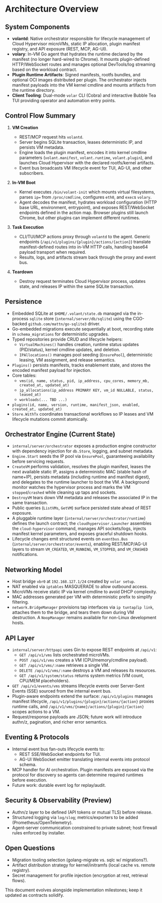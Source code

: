 # Architecture Overview

## System Components
- **volantd**: Native orchestrator responsible for lifecycle management of Cloud Hypervisor microVMs, static IP allocation, plugin manifest registry, and API exposure (REST, MCP, AG-UI).
- **volary**: In-VM Go agent that hydrates the runtime declared by the manifest (no longer hard-wired to Chrome). It mounts plugin-defined HTTP/WebSocket routes and manages optional DevTools/log streaming based on the workload contract.
- **Plugin Runtime Artifacts**: Signed manifests, rootfs bundles, and optional OCI images distributed per plugin. The orchestrator injects manifest payloads into the VM kernel cmdline and mounts artifacts from the runtime directory.
- **Client Tooling**: Dual-mode `volar` CLI (Cobra) and interactive Bubble Tea TUI providing operator and automation entry points.

## Control Flow Summary
1. **VM Creation**
   - REST/MCP request hits `volantd`.
   - Server begins SQLite transaction, leases deterministic IP, and persists VM metadata.
   - Engine loads the plugin manifest, encodes it into kernel cmdline parameters (`volant.manifest`, `volant.runtime`, `volant.plugin`), and launches Cloud Hypervisor with the declared rootfs/kernel artifacts.
   - Event bus broadcasts VM lifecycle event for TUI, AG-UI, and other subscribers.

2. **In-VM Boot**
   - Kernel executes `/bin/volant-init` which mounts virtual filesystems, parses `ip=` from `/proc/cmdline`, configures `eth0`, and `exec`s `volary`.
   - Agent decodes the manifest, hydrates workload configuration (HTTP base URL, environment, entrypoint), and exposes REST/WebSocket endpoints defined in the action map. Browser plugins still launch Chrome, but other plugins can implement different runtimes.

3. **Task Execution**
   - CLI/TUI/MCP actions proxy through `volantd` to the agent. Generic endpoints (`/api/v1/plugins/{plugin}/actions/{action}`) translate manifest-defined routes into in-VM HTTP calls, handling base64 payload transport when required.
   - Results, logs, and artifacts stream back through the proxy and event bus.

4. **Teardown**
   - Destroy request terminates Cloud Hypervisor process, updates state, and releases IP within the same SQLite transaction.

## Persistence
- Embedded SQLite at `$HOME/.volant/state.db` managed via the in-process `sqlite` store (`internal/server/db/sqlite`) using the CGO-backed `github.com/mattn/go-sqlite3` driver.
- Go-embedded migrations execute sequentially at boot, recording state in `schema_migrations` for deterministic upgrades.
- Typed repositories provide CRUD and lifecycle helpers:
  - `VirtualMachines()` handles creation, runtime status updates (PID/status), kernel cmdline updates, and deletion.
  - `IPAllocations()` manages pool seeding (`EnsurePool`), deterministic leasing, VM assignment, and release semantics.
- `Plugins()` persists manifests, tracks enablement state, and stores the encoded manifest payload for injection.
- Core tables:
  - `vms(id, name, status, pid, ip_address, cpu_cores, memory_mb, created_at, updated_at)`
  - `ip_allocations(ip_address PRIMARY KEY, vm_id NULLABLE, status, leased_at)`
  - `workloads(... TBD ...)`
- `plugins(id, name, version, runtime, manifest_json, enabled, created_at, updated_at)`
- `Store.WithTx` coordinates transactional workflows so IP leases and VM lifecycle mutations commit atomically.

## Orchestrator Engine (Current State)
- `internal/server/orchestrator` exposes a production engine constructor with dependency injection for `db.Store`, logging, and subnet metadata.
- `Engine.Start` seeds the IP pool via `EnsurePool`, guaranteeing availability before servicing requests.
- `CreateVM` performs validation, resolves the plugin manifest, leases the next available static IP, assigns a deterministic MAC (stable hash of name+IP), persists metadata (including runtime and manifest digest), and delegates to the runtime launcher to boot the VM. A background monitor watches the hypervisor process and marks the VM `stopped`/`crashed` while cleaning up taps and sockets.
- `DestroyVM` tears down VM metadata and releases the associated IP in the same transaction.
- Public queries (`ListVMs`, `GetVM`) surface persisted state ahead of REST exposure.
- A pluggable runtime layer (`internal/server/orchestrator/runtime`) defines the launch contract; the `cloudhypervisor.Launcher` assembles the `cloud-hypervisor` command, manages API sockets/logs, injects manifest kernel parameters, and exposes graceful shutdown hooks.
- Lifecycle changes emit structured events on `eventbus.Bus` (`internal/server/orchestrator/events`), enabling REST/MCP/AG-UI layers to stream `VM_CREATED`, `VM_RUNNING`, `VM_STOPPED`, and `VM_CRASHED` notifications.

## Networking Model
- Host bridge `vbr0` at `192.168.127.1/24` created by `volar setup`.
- NAT enabled via `iptables` MASQUERADE to allow outbound access.
- MicroVMs receive static IP via kernel cmdline to avoid DHCP complexity.
- MAC addresses generated per VM with deterministic prefix to simplify filtering.
- `network.BridgeManager` provisions tap interfaces via `ip tuntap`/`ip link`, attaches them to the bridge, and tears them down during VM destruction. A `NoopManager` remains available for non-Linux development hosts.

## API Layer
- `internal/server/httpapi` uses Gin to expose REST endpoints at `/api/v1`:
  - `GET /api/v1/vms` lists orchestrated microVMs.
  - `POST /api/v1/vms` creates a VM (CPU/memory/cmdline payload).
  - `GET /api/v1/vms/:name` retrieves a single VM.
  - `DELETE /api/v1/vms/:name` destroys a VM and releases its resources.
  - `GET /api/v1/system/status` returns system metrics (VM count, CPU/MEM placeholders).
- `GET /api/v1/events/vms` streams lifecycle events over Server-Sent Events (SSE) sourced from the internal event bus.
- Plugin-aware endpoints extend the surface: `/api/v1/plugins` manages manifest lifecycle, `/api/v1/plugins/{plugin}/actions/{action}` proxies runtime calls, and `/api/v1/vms/{name}/actions/{plugin}/{action}` scopes actions to a VM.
- Request/response payloads are JSON; future work will introduce authn/z, pagination, and richer error semantics.

## Eventing & Protocols
- Internal event bus fan-outs lifecycle events to:
  - REST SSE/WebSocket endpoints for TUI.
  - AG-UI WebSocket emitter translating internal events into protocol schema.
- MCP handler for AI orchestration. Plugin manifests are exposed via the protocol for discovery so agents can determine required runtimes before execution.
- Future work: durable event log for replay/audit.

## Security & Observability (Preview)
- Authn/z layer to be defined (API tokens or mutual TLS) before release.
- Structured logging via `log/slog`; metrics/exporters to be added (Prometheus/OpenTelemetry).
- Agent-server communication constrained to private subnet; host firewall rules enforced by installer.

## Open Questions
- Migration tooling selection (golang-migrate vs. sqlc w/ migrations?).
- Artifact distribution strategy for kernel/initramfs (local cache vs. remote registry).
- Secret management for profile injection (encryption at rest, retrieval flows).

This document evolves alongside implementation milestones; keep it updated as contracts solidify.